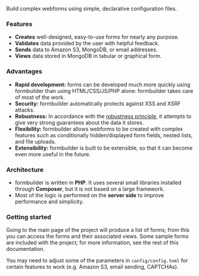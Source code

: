 <p class="lead">
	Build complex webforms using simple, declarative configuration files.
</p>

### Features

* **Creates** well-designed, easy-to-use forms for nearly any purpose.
* **Validates** data provided by the user with helpful feedback.
* **Sends** data to Amazon S3, MongoDB, or email addresses.
* **Views** data stored in MongoDB in tabular or graphical form.

### Advantages

* **Rapid development:** forms can be developed much more quickly using formbuilder than using HTML/CSS/JS/PHP alone: formbuilder takes care of most of the work.
* **Security:** formbuilder automatically protects against XSS and XSRF attacks.
* **Robustness:** In accordance with the [robustness principle](https://en.wikipedia.org/wiki/Robustness_principle), it attempts to give very strong guarantees about the data it stores.
* **Flexibility:** formbuilder allows webforms to be created with complex features such as conditionally hidden/displayed form fields, nested lists, and file uploads.
* **Extensibility:** formbuilder is built to be extensible, so that it can become even more useful in the future.

### Architecture

* formbuilder is written in **PHP**. It uses several small libraries installed through **Composer**, but it is not based on a large framework.
* Most of the logic is performed on the **server side** to improve performance and simplicity.

### Getting started

Going to the main page of the project will produce a list of forms; from this you can access the forms and their associated views. Some sample forms are included with the project; for more information, see the rest of this documentation.

You may need to adjust some of the parameters in `config/config.toml` for certain features to work (e.g. Amazon S3, email sending, CAPTCHAs).